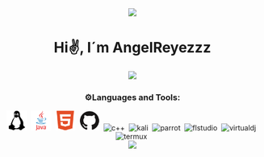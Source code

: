 <div id="header" align="center">
<img src="https://media.giphy.com/media/sab5HqnY2mdBC/giphy.gif" width="300"/>
<h1 align="center">Hi✌, I´m AngelReyezzz</h1>
<div id="header" align="center">
<img src="https://media.giphy.com/media/kBi5S9oHVsHopUwvc1/giphy.gif" width= "150"/>
<div aling="left">
<h3>⚙️Languages and Tools:</h3>
<div>
<img src="https://github.com/devicons/devicon/blob/master/icons/linux/linux-plain.svg"
title="linux" alt="linux"
width="40" heigth="40"/>&nbsp;
<img src="https://github.com/devicons/devicon/blob/master/icons/java/java-original-wordmark.svg" 
title="java" alt="java"
width="40" heigth="40"/>&nbsp;
<img src="https://github.com/devicons/devicon/blob/master/icons/html5/html5-plain.svg" 
title="html5" alt="html5"
width="40" heigth="40"/>&nbsp;
<img src="https://github.com/devicons/devicon/blob/master/icons/github/github-original.svg" 
title="github" alt="github"
width="40" heigth="40"/>&nbsp; 
<img src="https://upload.wikimedia.org/wikipedia/commons/1/18/ISO_C%2B%2B_Logo.svg" 
title="c++" alt="c++ "
width="40" heigth="40"/>&nbsp;            
<img src="https://upload.wikimedia.org/wikipedia/commons/2/2b/Kali-dragon-icon.svg" 
title="kali" alt="kali"
width="40" heigth="40"/>&nbsp;
<img src="https://upload.wikimedia.org/wikipedia/commons/4/45/Parrot_Logo.png" 
title="parrot" alt="parrot"
width="40" heigth="40"/>&nbsp;
<img src="https://user-images.githubusercontent.com/113303967/218323742-be7da6f2-f890-4dbf-83e9-ba4e1f06925d.png" 
title="flstudio" alt="flstudio"
width="40" heigth="40"/>&nbsp; 
<img src="https://user-images.githubusercontent.com/113303967/215285465-620fdcd1-689e-41d8-aaa2-eb454b2c21d5.png" 
title="virtualdj" alt="virtualdj"
width="40" heigth="40"/>&nbsp;
<img src="https://user-images.githubusercontent.com/113303967/215284991-d4e3e8f7-f636-4777-9e23-cff0da91caf8.png" 
title="termux" alt="termux"
width="40" heigth="40"/>&nbsp;
<div id="header" align="center">
<img src="https://media.giphy.com/media/RMMt3f4WpmEmOd5X3u/giphy.gif" width= "200"/>
<div>
</div>
  
  
 
      
      
           

